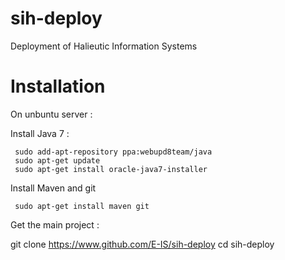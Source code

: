 # sih-deploy
Deployment of Halieutic Information Systems


# Installation

 On unbuntu server :

  Install Java 7 :

```
 sudo add-apt-repository ppa:webupd8team/java
 sudo apt-get update
 sudo apt-get install oracle-java7-installer
```

 Install Maven and git

```
 sudo apt-get install maven git
```

  Get the main project :

git clone https://www.github.com/E-IS/sih-deploy
cd sih-deploy
